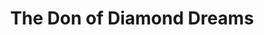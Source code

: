 ---
artist: 'Shabazz Palaces'
title: 'The Don of Diamond Dreams'
apple_link: 'https://music.apple.com/us/album/the-don-of-diamond-dreams/1494246347'
link: 'https://www.dropbox.com/s/91ob2knw9sxedel/ShabazzPalaces.zip?dl=1'
content: ""
new_image: ../assets/FFWD/shabazz.jpg
published_date: '2020-03-23T20:44:53.000Z'
---